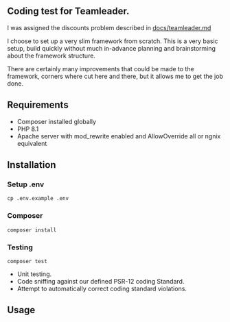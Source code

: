 ## Coding test for Teamleader.

I was assigned the discounts problem described in [docs/teamleader.md](docs/teamleader.md)

I choose to set up a very slim framework from scratch. This is a very basic setup, build quickly without much in-advance
planning and brainstorming about the framework structure.

There are certainly many improvements that could be made to the framework, corners where cut here and there, but it
allows me to get the job done.

## Requirements

* Composer installed globally
* PHP 8.1
* Apache server with mod_rewrite enabled and AllowOverride all or ngnix equivalent

## Installation

### Setup .env
    cp .env.example .env
### Composer
    composer install
### Testing
    composer test
* Unit testing.
* Code sniffing against our defined PSR-12 coding Standard.
* Attempt to automatically correct coding standard violations.
## Usage 



